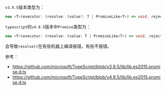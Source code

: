 `v3.9.5`版本类型为：

```ts
new <T>(executor: (resolve: (value?: T | PromiseLike<T>) => void, reject: (reason?: any) => void) => void): Promise<T>;
```


`typescript`的`v4.9.5`版本中`Promise`类型为：

```ts
new <T>(executor: (resolve: (value: T | PromiseLike<T>) => void, reject: (reason?: any) => void) => void): Promise<T>;
```

会导致`resolve()`在有些机器上编译报错，有些不报错。


参考：
- https://github.com/microsoft/TypeScript/blob/v3.9.5/lib/lib.es2015.promise.d.ts
- https://github.com/microsoft/TypeScript/blob/v4.9.5/lib/lib.es2015.promise.d.ts


